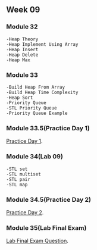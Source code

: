## Week 09

### Module 32
```
-Heap Theory
-Heap Implement Using Array
-Heap Insert
-Heap Delete
-Heap Max
```

### Module 33
```
-Build Heap From Array
-Build Heap Time Complexity
-Heap Sort
-Priority Queue
-STL Priority Queue
-Priority Queue Example
```

### Module 33.5(Practice Day 1)
[Practice Day 1](https://docs.google.com/document/d/13qGtIvFUEyCvYsR79VDppCO0SryDRsXelm63cm68h3U/edit).


### Module 34(Lab 09)
```
-STL set
-STL multiset
-STL pair
-STL map
```

### Module 34.5(Practice Day 2)
[Practice Day 2](https://docs.google.com/document/d/1SNiVupiW7zSG-WgY224xW_L8R6xCILj5J7dOaqlwQtA/edit).


### Module 35(Lab Final Exam)
[Lab Final Exam Question](https://docs.google.com/document/d/18-zBAU-8Dr_xQHqyT94lAEiVu4aaNIBZ_CMFhhgt_Qo/edit).